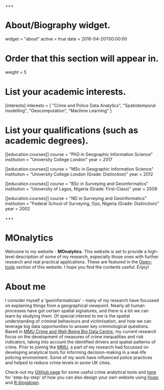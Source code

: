 +++
# About/Biography widget.
widget = "about"
active = true
date = 2016-04-20T00:00:00

# Order that this section will appear in.
weight = 5

# List your academic interests.
[interests]
  interests = [
    "Crime and Police Data Analytics",
    "Spatiotemporal modelling",
    "Geocomputation",
    "Machine Learning"
  ]

# List your qualifications (such as academic degrees).
[[education.courses]]
  course = "PhD in Geographic Information Science"
  institution = "University College London"
  year = 2017

[[education.courses]]
  course = "MSc in Geographic Information Science"
  institution = "University College London (Grade: Distinction)"
  year = 2012

[[education.courses]]
  course = "BSc in Surveying and Geoinformatics"
  institution = "University of Lagos, Nigeria (Grade: First-Class)"
  year = 2009

[[education.courses]]
  course = "ND in Surveying and Geoinformatics"
  institution = "Federal School of Surveying, Oyo, Nigeria (Grade: Distinction)"
  year = 2002
 
+++

# MOnalytics

Welcome to my website - **MOnalytics**. This website is set to provide a high-level description of some of my research, especially those ones with further research and real practical applications. These are featured in the [Open-tools](https://www.madepeju.com/#projects) section of this website. I hope you find the contents useful. Enjoy!

# About me

I consider myself a 'geoinformatician' - many of my research have focussed on explaining things from a geographical viewpoint. Nearly all human processes have got certain spatial signatures, and there is a lot we can learn by studying them. Of special interest to me is the spatial understanding of criminal behaviours and victimisation, and how we can leverage big data opportunities to answer key criminological questions. Based in [MMU Crime and Well-Being Big Data Centre](https://www2.mmu.ac.uk/crime-and-policing/big-data-centre/), my current research focus on the development of measures of crime inequalities and risk indicators, taking into account the identified drivers and spatial patterns of crime. Prior to joining the [MMU]((https://www2.mmu.ac.uk/crime-and-policing/big-data-centre/)), a part of my research had focussed on developing analytical tools for informing decision-making in a real-life policing environment. Some of my work have influenced police practices and helped to reduce crime levels in some UK cities. 

Check-out my [GitHub page](https://github.com/MAnalytics) for some useful crime analytical tools and [here](https://github.com/MAnalytics/Webdesign_using_Hugo_blogdown) for 'step-by-step' of how you can also design your own website using [Hugo](https://gohugo.io/) and [R-blogdown](https://bookdown.org/yihui/blogdown/).
